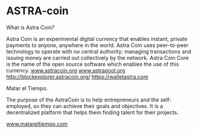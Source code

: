 # ASTRA-coin
What is Astra Coin?

Astra Coin is an experimental digital currency that enables instant, private payments to anyone, anywhere in the world. Astra Coin  uses peer-to-peer technology to operate with no central authority: managing transactions and issuing money are carried out collectively by the network. Astra Coin  Core is the name of the open source software which enables the use of this currency.
www.astracoin.org
www.astrapool.org
http://blockexplorer.astracoin.org/
https://walletastra.com


Matar el Tiempo.

The purpose of the AstraCoin is to help entrepreneurs and the self-employed, so they can achieve their goals and objectives. It is a decentralized platform that helps them finding talent for their projects.

www.matareltiempo.com
